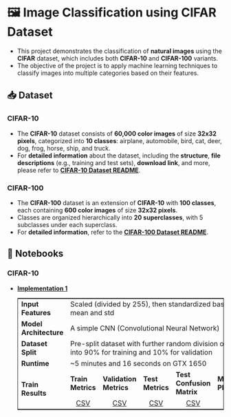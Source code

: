 # 🖼️ Image Classification using CIFAR Dataset

- This project demonstrates the classification of **natural images** using the **CIFAR** dataset, which includes both **CIFAR-10** and **CIFAR-100** variants.
- The objective of the project is to apply machine learning techniques to classify images into multiple categories based on their features.

## 📥 Dataset

### CIFAR-10
- The **CIFAR-10** dataset consists of **60,000 color images** of size **32x32 pixels**, categorized into **10 classes**: airplane, automobile, bird, cat, deer, dog, frog, horse, ship, and truck.
- For **detailed information** about the dataset, including the **structure**, **file descriptions** (e.g., training and test sets), **download link**, and more, please refer to [**CIFAR-10 Dataset README**](https://github.com/mr-pylin/datasets/tree/main/data/computer-vision/image-classification/cifar-10/README.md).

### CIFAR-100
- The **CIFAR-100** dataset is an extension of **CIFAR-10** with **100 classes**, each containing **600 color images** of size **32x32 pixels**.
- Classes are organized hierarchically into **20 superclasses**, with 5 subclasses under each superclass.
- For **detailed information**, refer to the [**CIFAR-100 Dataset README**](https://github.com/mr-pylin/datasets/tree/main/data/computer-vision/image-classification/cifar-100/README.md).

## 📝 Notebooks

### CIFAR-10

- [**Implementation 1**](./cifar-10/implementation-1/)

  <table style="margin:0 auto; border: 1px solid;">
    <tbody>
      <tr>
        <td><strong>Input Features</strong></td>
        <td colspan="6">Scaled (divided by 255), then standardized based on train set mean and std</td>
      </tr>
      <tr>
        <td><strong>Model Architecture</strong></td>
        <td colspan="6">A simple CNN (Convolutional Neural Network)</td>
      </tr>
      <tr>
        <td><strong>Dataset Split</strong></td>
        <td colspan="6">Pre-split dataset with further random division of the training set into 90% for training and 10% for validation</td>
      </tr>
      <tr>
        <td><strong>Runtime</strong></td>
        <td colspan="6">~5 minutes and 16 seconds on GTX 1650</td>
      </tr>
      <tr>
        <td rowspan="2"><strong>Train Results</strong></td>
        <td><strong>Train Metrics</strong></td>
        <td><strong>Validation Metrics</strong></td>
        <td><strong>Test Metrics</strong></td>
        <td><strong>Test Confusion Matrix</strong></td>
        <td><strong>Metrics Plot</strong></td>
        <td><strong>Demo Features</strong></td>
      </tr>
      <tr>
        <td style="text-align:center;"><a href="./cifar-10/implementation-1/results/train_val_metrics.csv">CSV</a></td>
        <td style="text-align:center;"><a href="./cifar-10/implementation-1/results/train_val_metrics.csv">CSV</a></td>
        <td style="text-align:center;"><a href="./cifar-10/implementation-1/results/test_metrics.csv">CSV</a></td>
        <td style="text-align:center;"><a href="./cifar-10/implementation-1/results/test_top_1_confusion_matrix.csv">CSV</a></td>
        <td style="text-align:center;"><a href="./cifar-10/implementation-1/results/train_val_metrics.svg">SVG</a></td>
        <td style="text-align:center;"><a href="./cifar-10/implementation-1/results/transformed_testset_demo.png">PNG</a></td>
      </tr>
    </tbody>
  </table>
